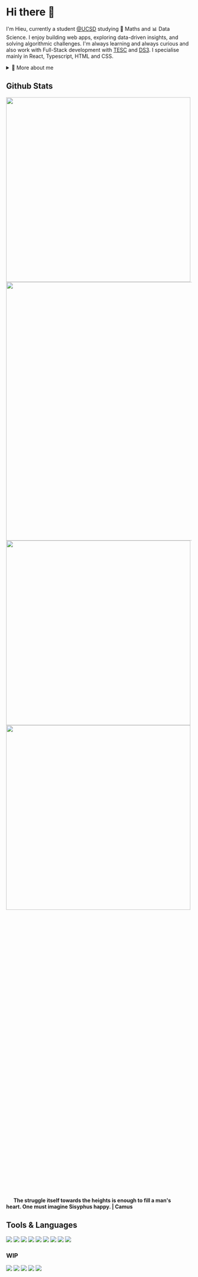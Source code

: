 # Hi there 👋
I'm Hieu, currently a student [@UCSD](https://www.ucsd.edu) studying 🧮 Maths and 📊 Data Science. I enjoy building web apps, exploring data-driven insights, and solving algorithmic challenges. I'm always learning and always curious and also work with Full-Stack development with [TESC](https://github.com/UCSDTESC/tesc.ucsd.edu) and [DS3](https://github.com/ucsdds3). I specialise mainly in React, Typescript, HTML and CSS.
<details>
  <summary>🧒 More about me</summary>
  
- 💻 I like building clean, functional websites  
  
- 📊 I'm Passionate about data, algorithms, and thoughtful design

- 🌱 I'm currently learning system design & backend architecture

- ✨ I'm Always down for a new project or challenge
  
- 📫 Reach me @ **vin028@ucsd.edu** or **https://www.linkedin.com/in/vietminhhieunguyen/**
</details>


## Github Stats


<img src="https://github-readme-stats.vercel.app/api?username=Jaerinx&show_icons=true&theme=transparent&hide=stars&hide_rank=true" width="500" align="left"/>
<img src="https://github.com/user-attachments/assets/964c1a2f-60b6-49fa-a817-69e13734f0b3" height="700" align="right">
<img src="https://github-readme-streak-stats.herokuapp.com/?user=Jaerinx&theme=transparent" width="500" align="left"/>
<img src="https://github-readme-stats.vercel.app/api/top-langs/?username=Jaerinx&layout=donut&theme=transparent&langs_count=4"  width="500" align="left"/> 


#### &nbsp;
#### &nbsp;
#### &nbsp;
#### &nbsp;
#### &nbsp;
###### &nbsp;
###### &nbsp;
###### &nbsp;
###### &nbsp;
###### &nbsp;
###### &nbsp;
###### &nbsp;
###### &nbsp;
###### &nbsp;
###### &nbsp;
###### &nbsp;
###### &nbsp;

#### &nbsp;  &nbsp;  &nbsp; The struggle itself towards the heights is enough to fill a man's  &nbsp; &nbsp;&nbsp;&nbsp;&nbsp;&nbsp; heart. One must imagine Sisyphus happy. | Camus




## Tools & Languages
 ![](https://img.shields.io/badge/HTML5-E34F26?style=for-the-badge&logo=html5&logoColor=white)
 ![](https://img.shields.io/badge/JavaScript-323330?style=for-the-badge&logo=javascript&logoColor=F7DF1E)
 ![](https://img.shields.io/badge/CSS3-1572B6?style=for-the-badge&logo=css3&logoColor=white)
 ![](https://img.shields.io/badge/Python-FFD43B?style=for-the-badge&logo=python&logoColor=blue)
 ![](https://img.shields.io/badge/TypeScript-007ACC?style=for-the-badge&logo=typescript&logoColor=white)
 ![](https://img.shields.io/badge/React-20232A?style=for-the-badge&logo=react&logoColor=61DAFB)
 ![](https://img.shields.io/badge/GitHub%20Pages-222222?style=for-the-badge&logo=GitHub%20Pages&logoColor=white)
 ![](https://img.shields.io/badge/next%20js-000000?style=for-the-badge&logo=nextdotjs&logoColor=white)
 ![](https://img.shields.io/badge/Visual_Studio_Code-0078D4?style=for-the-badge&logo=visual%20studio%20code&logoColor=white)

 ### WIP
 ![](https://img.shields.io/badge/LaTeX-47A141?style=for-the-badge&logo=LaTeX&logoColor=white)
 ![](https://img.shields.io/badge/Markdown-000000?style=for-the-badge&logo=markdown&logoColor=white)
 ![](https://img.shields.io/badge/blender-%23F5792A.svg?style=for-the-badge&logo=blender&logoColor=white)
 ![](https://img.shields.io/badge/blender-%23F5792A.svg?style=for-the-badge&logo=blender&logoColor=white)
 ![](https://img.shields.io/badge/Figma-F24E1E?style=for-the-badge&logo=figma&logoColor=white)



